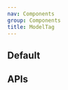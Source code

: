 ```yaml
---
nav: Components
group: Components
title: ModelTag
---
```


## Default

<code src="./demos/index.tsx" center></code>

## APIs

<API></API>
